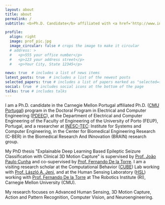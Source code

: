 ```yaml
---
layout: about
title: about
permalink: /
subtitle: <b>Ph.D. Candidate</b> affiliated with <a href='http://www.inesctec.pt/'>INESC-TEC</a>, <a href='https://sigarra.up.pt/feup/en/cur_geral.cur_view?pv_curso_id=682'>FEUP PDEEC</a>, <a href='https://www.ri.cmu.edu/'>CMU RI</a>.

profile:
  align: right
  image: prof_pic.jpg
  image_circular: false # crops the image to make it circular
  # address: >
  #   <p>555 your office number</p>
  #   <p>123 your address street</p>
  #   <p>Your City, State 12345</p>

news: true  # includes a list of news items
latest_posts: true  # includes a list of the newest posts
selected_papers: true # includes a list of papers marked as "selected={true}"
social: true  # includes social icons at the bottom of the page
talks: true # includes talks
---
```


I am a Ph.D. candidate in the Carnegie Mellon Portugal affiliated Ph.D. ([CMU Portugal](https://www.cmuportugal.org/)) program in the Doctoral Program in Electrical and Computer Engineering ([PDEEC](https://sigarra.up.pt/feup/en/cur_geral.cur_view?pv_curso_id=682)), at the Department of Electrical and Computer Engineering of the Faculty of Engineering of the University of Porto (FEUP), Portugal, and a researcher at [INESC-TEC](http://www.inesctec.pt/): Institute for Systems and Computer Engineering, in the Center for Biomedical Engineering Research (C-BER) in the Biomedical Research And INnovation (BRAIN) research group. 

My PhD thesis "Explainable Deep Learning Based Epileptic Seizure Classification with Clinical 3D Motion Capture" is supervised by [Prof. João Paulo Cunha](https://www.inesctec.pt/en/people/joao-paulo-cunha) and co-supervised by [Prof. Fernando De la Torre](https://www.cs.cmu.edu/~ftorre/). I am a visiting research scholar at the Computational Behavior ([CUBE](https://www.ri.cmu.edu/robotics-groups/computational-behavior-cube-lab/)) Lab working with [Prof. László A. Jeni](https://www.laszlojeni.com/), and at the Human Sensing Laboratory ([HSL](http://www.humansensing.cs.cmu.edu/home)) working with [Prof. Fernando De la Torre](https://www.cs.cmu.edu/~ftorre/) at The Robotics Institute (RI), Carnegie Mellon University (CMU). 

My research focuses on Advanced Human Sensing, 3D Motion Capture, Action and Pattern Recognition, Computer Vision, and Neuroengineering.

<!-- I have earned an MSc degree with honours in Biomedical Engineering (2018) from the Technical University of Denmark (DTU), where I worked on my master thesis entitled "Hybrid Motor Imaginary Brain Computer Interface and Virtual Reality based system for neurorehabilitation of stroke patients, employing deep learning classification"  supervised by [Sadasivan Puthusserypady](https://www.dtu.dk/english/Person/cwis?id=58827&tab=1&entity=profile) and co-supervised by [John Paulin Hansen](https://scholar.google.com/citations?user=-D8JZiMAAAAJ&hl=da), and [Helle K. Iversen](https://scholar.google.com/citations?user=m6OT83wAAAAJ&hl=en).
I also earned a BSc (2016), and an MSc with highest honours (2020) in Mechatronics Engineering from Budapest University of Technology and Economics (BUTE). -->



<!-- Write your biography here. Tell the world about yourself. Link to your favorite [subreddit](http://reddit.com). You can put a picture in, too. The code is already in, just name your picture `prof_pic.jpg` and put it in the `img/` folder.

Put your address / P.O. box / other info right below your picture. You can also disable any of these elements by editing `profile` property of the YAML header of your `_pages/about.md`. Edit `_bibliography/papers.bib` and Jekyll will render your [publications page](/al-folio/publications/) automatically.

Link to your social media connections, too. This theme is set up to use [Font Awesome icons](http://fortawesome.github.io/Font-Awesome/) and [Academicons](https://jpswalsh.github.io/academicons/), like the ones below. Add your Facebook, Twitter, LinkedIn, Google Scholar, or just disable all of them. -->
